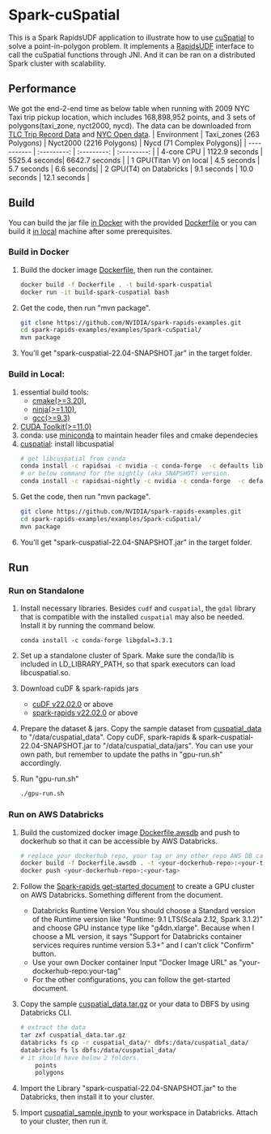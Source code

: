 # Spark-cuSpatial

This is a Spark RapidsUDF application to illustrate how to use [cuSpatial](https://github.com/rapidsai/cuspatial) to solve a point-in-polygon problem.
It implements a [RapidsUDF](https://nvidia.github.io/spark-rapids/docs/additional-functionality/rapids-udfs.html#adding-gpu-implementations-to-udfs) interface to call the cuSpatial functions through JNI. And it can be ran on a distributed Spark cluster with scalability.

## Performance
We got the end-2-end time as below table when running with 2009 NYC Taxi trip pickup location, which includes 168,898,952 points, and 3 sets of polygons(taxi_zone, nyct2000, nycd). The data can be downloaded from [TLC Trip Record Data](https://www1.nyc.gov/site/tlc/about/tlc-trip-record-data.page) and [NYC Open data](https://www1.nyc.gov/site/planning/data-maps/open-data.page#district_political).
| Environment | Taxi_zones (263 Polygons) | Nyct2000 (2216 Polygons) | Nycd (71 Complex Polygons)|
| ----------- | :---------: | :---------: | :---------: |
| 4-core CPU | 1122.9 seconds | 5525.4 seconds| 6642.7 seconds |
| 1 GPU(Titan V) on local | 4.5 seconds | 5.7 seconds | 6.6 seconds|
| 2 GPU(T4) on Databricks | 9.1 seconds | 10.0 seconds | 12.1 seconds |

## Build
You can build the jar file [in Docker](#build-in-docker) with the provided [Dockerfile](./Dockerfile)
or you can build it [in local](#build-in-local) machine after some prerequisites.

### Build in Docker
1. Build the docker image [Dockerfile](./Dockerfile), then run the container.
     ```Bash
     docker build -f Dockerfile . -t build-spark-cuspatial
     docker run -it build-spark-cuspatial bash
     ```
2. Get the code, then run "mvn package".
     ```Bash
     git clone https://github.com/NVIDIA/spark-rapids-examples.git
     cd spark-rapids-examples/examples/Spark-cuSpatial/
     mvn package
     ```
3. You'll get "spark-cuspatial-22.04-SNAPSHOT.jar" in the target folder.

### Build in Local:
1. essential build tools:
    - [cmake(>=3.20)](https://cmake.org/download/),
    - [ninja(>=1.10)](https://github.com/ninja-build/ninja/releases),
    - [gcc(>=9.3)](https://gcc.gnu.org/releases.html)
2. [CUDA Toolkit(>=11.0)](https://developer.nvidia.com/cuda-toolkit)
3. conda: use [miniconda](https://docs.conda.io/en/latest/miniconda.html) to maintain header files and cmake dependecies
4. [cuspatial](https://github.com/rapidsai/cuspatial): install libcuspatial
    ```Bash
    # get libcuspatial from conda
    conda install -c rapidsai -c nvidia -c conda-forge  -c defaults libcuspatial=22.02
    # or below command for the nightly (aka SNAPSHOT) version.
    conda install -c rapidsai-nightly -c nvidia -c conda-forge  -c defaults libcuspatial=22.04
    ```
5. Get the code, then run "mvn package".
     ```Bash
     git clone https://github.com/NVIDIA/spark-rapids-examples.git
     cd spark-rapids-examples/examples/Spark-cuSpatial/
     mvn package
     ```
6. You'll get "spark-cuspatial-22.04-SNAPSHOT.jar" in the target folder.      


## Run
### Run on Standalone
1. Install necessary libraries. Besides `cudf` and `cuspatial`, the `gdal` library that is compatible with the installed `cuspatial` may also be needed.
    Install it by running the command below.
    ```
    conda install -c conda-forge libgdal=3.3.1
    ```
2. Set up a standalone cluster of Spark. Make sure the conda/lib is included in LD_LIBRARY_PATH, so that spark executors can load libcuspatial.so.

3. Download cuDF & spark-rapids jars
   * [cuDF v22.02.0](https://repo1.maven.org/maven2/ai/rapids/cudf/22.02.0/cudf-22.02.0-cuda11.jar) or above
   * [spark-rapids v22.02.0](https://repo1.maven.org/maven2/com/nvidia/rapids-4-spark_2.12/22.02.0/rapids-4-spark_2.12-22.02.0.jar) or above
4. Prepare the dataset & jars. Copy the sample dataset from [cuspatial_data](../../datasets/cuspatial_data.tar.gz) to "/data/cuspatial_data".
    Copy cuDF, spark-rapids & spark-cuspatial-22.04-SNAPSHOT.jar to "/data/cuspatial_data/jars".
    You can use your own path, but remember to update the paths in "gpu-run.sh" accordingly.
5. Run "gpu-run.sh"
    ```Bash
    ./gpu-run.sh
    ```
### Run on AWS Databricks
1. Build the customized docker image [Dockerfile.awsdb](./Dockerfile.awsdb) and push to dockerhub so that it can be accessible by AWS Databricks.
     ```Bash
     # replace your dockerhub repo, your tag or any other repo AWS DB can access
     docker build -f Dockerfile.awsdb . -t <your-dockerhub-repo>:<your-tag>
     docker push <your-dockerhub-repo>:<your-tag>
     ```
 
2. Follow the [Spark-rapids get-started document](https://nvidia.github.io/spark-rapids/docs/get-started/getting-started-databricks.html#start-a-databricks-cluster) to create a GPU cluster on AWS Databricks.
 Something different from the document.
    * Databricks Runtime Version
  You should choose a Standard version of the Runtime version like "Runtime: 9.1 LTS(Scala 2.12, Spark 3.1.2)" and choose GPU instance type like "g4dn.xlarge". Because when I choose a ML version, it says "Support for Databricks container services requires runtime version 5.3+" and I can't click "Confirm" button.
    * Use your own Docker container
  Input "Docker Image URL" as "your-dockerhub-repo:your-tag"
    * For the other configurations, you can follow the get-started document.

3. Copy the sample [cuspatial_data.tar.gz](../../datasets/cuspatial_data.tar.gz) or your data to DBFS by using Databricks CLI.
    ```Bash
    # extract the data
    tar zxf cuspatial_data.tar.gz
    databricks fs cp -r cuspatial_data/* dbfs:/data/cuspatial_data/
    databricks fs ls dbfs:/data/cuspatial_data/
    # it should have below 2 folders.
        points
        polygons
    ```
4. Import the Library "spark-cuspatial-22.04-SNAPSHOT.jar" to the Databricks, then install it to your cluster.
5. Import [cuspatial_sample.ipynb](./notebooks/cuspatial_sample_db.ipynb) to your workspace in Databricks. Attach to your cluster, then run it.

